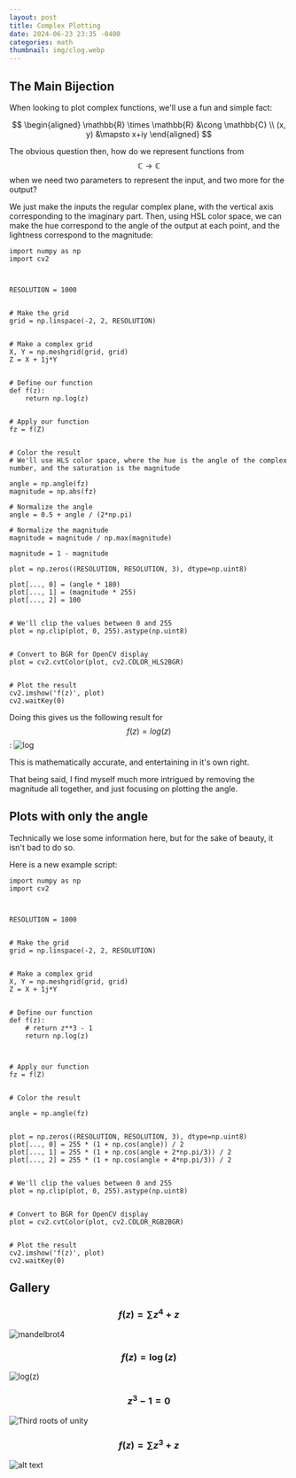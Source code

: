 ```yaml
---
layout: post
title: Complex Plotting
date: 2024-06-23 23:35 -0400
categories: math
thumbnail: img/clog.webp
---
```


## The Main Bijection

When looking to plot complex functions, we'll use a fun and simple fact:

$$
\begin{aligned}
\mathbb{R} \times \mathbb{R} &\cong \mathbb{C} \\
(x, y) &\mapsto x+iy
\end{aligned}
$$


The obvious question then, how do we represent functions from 
$$\mathbb{C} \rightarrow \mathbb{C}$$
when we need two parameters to represent the input, and two more for the output?

We just make the inputs the regular complex plane, with the vertical axis corresponding to the imaginary part. Then, using HSL color space, we can make the hue correspond to the angle of the output at each point, and the lightness correspond to the magnitude:

```
import numpy as np
import cv2



RESOLUTION = 1000


# Make the grid
grid = np.linspace(-2, 2, RESOLUTION)


# Make a complex grid
X, Y = np.meshgrid(grid, grid)
Z = X + 1j*Y


# Define our function
def f(z):
    return np.log(z)
    

# Apply our function
fz = f(Z)


# Color the result
# We'll use HLS color space, where the hue is the angle of the complex number, and the saturation is the magnitude

angle = np.angle(fz)
magnitude = np.abs(fz)

# Normalize the angle
angle = 0.5 + angle / (2*np.pi)

# Normalize the magnitude
magnitude = magnitude / np.max(magnitude)

magnitude = 1 - magnitude

plot = np.zeros((RESOLUTION, RESOLUTION, 3), dtype=np.uint8)

plot[..., 0] = (angle * 180)
plot[..., 1] = (magnitude * 255)
plot[..., 2] = 100


# We'll clip the values between 0 and 255
plot = np.clip(plot, 0, 255).astype(np.uint8)


# Convert to BGR for OpenCV display
plot = cv2.cvtColor(plot, cv2.COLOR_HLS2BGR)


# Plot the result
cv2.imshow('f(z)', plot)
cv2.waitKey(0)

```

Doing this gives us the following result for $$f(z) = log(z)$$:
![log](/img/logwithmag.webp)


This is mathematically accurate, and entertaining in it's own right. 

That being said, I find myself much more intrigued by removing the magnitude all together, and just focusing on plotting the angle.


## Plots with only the angle

Technically we lose some information here, but for the sake of beauty, it isn't bad to do so.

Here is a new example script:

```
import numpy as np
import cv2



RESOLUTION = 1000


# Make the grid
grid = np.linspace(-2, 2, RESOLUTION)


# Make a complex grid
X, Y = np.meshgrid(grid, grid)
Z = X + 1j*Y


# Define our function
def f(z):
    # return z**3 - 1
    return np.log(z)
    


# Apply our function
fz = f(Z)


# Color the result

angle = np.angle(fz)


plot = np.zeros((RESOLUTION, RESOLUTION, 3), dtype=np.uint8)
plot[..., 0] = 255 * (1 + np.cos(angle)) / 2
plot[..., 1] = 255 * (1 + np.cos(angle + 2*np.pi/3)) / 2
plot[..., 2] = 255 * (1 + np.cos(angle + 4*np.pi/3)) / 2


# We'll clip the values between 0 and 255
plot = np.clip(plot, 0, 255).astype(np.uint8)


# Convert to BGR for OpenCV display
plot = cv2.cvtColor(plot, cv2.COLOR_RGB2BGR)


# Plot the result
cv2.imshow('f(z)', plot)
cv2.waitKey(0)

```

## Gallery

### $$f(z) = \sum z^4 + z$$
![mandelbrot4](/img/mandle.webp)

### $$f(z) = \log(z)$$
![log(z)](/img/clog.webp)

### $$z^3 - 1 = 0$$
![Third roots of unity](/img/3rootsofunity.webp)

### $$f(z) = \sum z^3 + z$$
![alt text](/img/mandel3.webp)